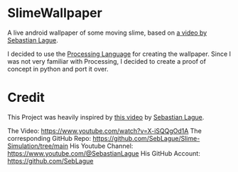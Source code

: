 # SlimeWallpaper
A live android wallpaper of some moving slime, based on [a video by Sebastian Lague](#credit).

I decided to use the [Processing Language](https://android.processing.org) for creating the wallpaper. Since I was not very familiar with Processing, I decided to create a proof of concept in python and port it over.




# Credit

This Project was heavily inspired by [this video](https://www.youtube.com/watch?v=X-iSQQgOd1A) by [Sebastian Lague](https://www.youtube.com/@SebastianLague).

The Video: https://www.youtube.com/watch?v=X-iSQQgOd1A
The corresponding GitHub Repo: https://github.com/SebLague/Slime-Simulation/tree/main
His Youtube Channel: https://www.youtube.com/@SebastianLague
His GitHub Account: https://github.com/SebLague